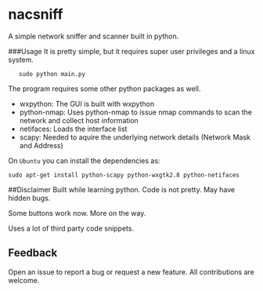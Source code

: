 # nacsniff
A simple network sniffer and scanner built in python.


###Usage
It is pretty simple, but it requires super user privileges and a linux system.

```
   sudo python main.py	
```

The program requires some other python packages as well.

* wxpython: The GUI is built with wxpython
* python-nmap: Uses python-nmap to issue nmap commands to scan the network and collect host information
* netifaces: Loads the interface list
* scapy: Needed to aquire the underlying network details (Network Mask and Address)


On ```Ubuntu``` you can install the dependencies as:

```
sudo apt-get install python-scapy python-wxgtk2.8 python-netifaces
```

##Disclaimer
Built while learning python. Code is not pretty. May have hidden bugs.

Some buttons work now. More on the way.

Uses a lot of third party code snippets.

Feedback
-----------------
Open an issue to report a bug or request a new feature. All contributions are welcome.


